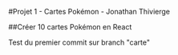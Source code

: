 #Projet 1 - Cartes Pokémon - Jonathan Thivierge

##Créer 10 cartes Pokémon en React

Test du premier commit sur branch "carte"